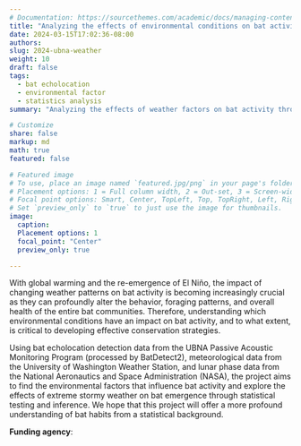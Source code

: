 ```yaml
---
# Documentation: https://sourcethemes.com/academic/docs/managing-content/
title: "Analyzing the effects of environmental conditions on bat activity"
date: 2024-03-15T17:02:36-08:00
authors: 
slug: 2024-ubna-weather
weight: 10
draft: false
tags: 
  - bat echolocation
  - environmental factor
  - statistics analysis
summary: "Analyzing the effects of weather factors on bat activity through ANOVA, negative binomial GLM, and DiD."

# Customize
share: false
markup: md
math: true
featured: false

# Featured image
# To use, place an image named `featured.jpg/png` in your page's folder.
# Placement options: 1 = Full column width, 2 = Out-set, 3 = Screen-width
# Focal point options: Smart, Center, TopLeft, Top, TopRight, Left, Right, BottomLeft, Bottom, BottomRight
# Set `preview_only` to `true` to just use the image for thumbnails.
image:
  caption:
  Placement options: 1
  focal_point: "Center"
  preview_only: true

---
```


With global warming and the re-emergence of El Niño, the impact of changing weather patterns on bat activity is becoming increasingly crucial as they can profoundly alter the behavior, foraging patterns, and overall health of the entire bat communities. Therefore, understanding which environmental conditions have an impact on bat activity, and to what extent, is critical to developing effective conservation strategies.

Using bat echolocation detection data from the UBNA Passive Acoustic Monitoring Program (processed by BatDetect2), meteorological data from the University of Washington Weather Station, and lunar phase data from the National Aeronautics and Space Administration (NASA), the project aims to find the environmental factors that influence bat activity and explore the effects of extreme stormy weather on bat emergence through statistical testing and inference.
We hope that this project will offer a more profound understanding of bat habits from a statistical background.


**Funding agency**: 
